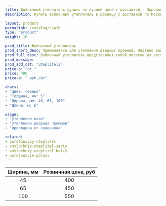 ```yaml
---
title: Войлочный утеплитель купить по лучшей цене с доставкой - Поролоныч
description: Купить войлочный утеплитель в розницу с доставкой по Москве в интернет-магазине Поролоныча.

layout: product
permalink: /catalog/:path
type: "product"
weight: 16

prod_title: Войлочный утеплитель
prod_short_desc: Применяется для утепления дверных проёмов. Надежно защищает от сквозняков и попадания холодного воздуха в помещение.
prod_full_desc: Войлочный утеплитель представляет собой полоски из натурального войлока шириной 45, 65 и 100 мм. Используется для утепления дверей и окон. Обладает отличными тепло- и звукоизоляционными свойствами.
prod_message:
prod_add_cat: "utepliteli"
price-b: "от "
price: 400
price-a: " руб./шт"

chars:
- "Цвет: черный"
- "Толщина, мм: 5"
- "Ширина, мм: 45, 65, 100"
- "Длина, м: 6"

usage:
- "утепление окон"
- "утепление дверных проёмов"
- "прокладки от сквозняка"

related:
- porolonoviy-uteplitel
- voylochniy-uteplitel-seriy
- voylochniy-uteplitel-beliy
- porolonovie-polosi
---
```

| Ширина, мм | Розничная цена, руб |
|:--:|:--:|
|45|400|
|65|450|
|100|550|